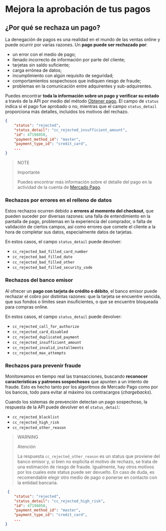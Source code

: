 # Mejora la aprobación de tus pagos

## ¿Por qué se rechaza un pago?

La denegación de pagos es una realidad en el mundo de las ventas online y puede ocurrir por varias razones. Un **pago puede ser rechazado por**:
 * un error con el medio de pago;
 * llenado incorrecto de información por parte del cliente;
 * tarjetas sin saldo suficiente;
 * carga errónea de datos;
 * incumplimiento con algún requisito de seguridad;
 * comportamientos sospechosos que indiquen riesgo de fraude;
 * problemas en la comunicación entre adquirentes y sub-adquirentes.

Puedes encontrar **toda la información sobre un pago y verificar su estado** a través de la API por medio del método [Obtener pago](/developers/es/reference/payments/_payments_id/get). El campo de `status` indica si el pago fue aprobado o no, mientras que el campo `status_detail` proporciona más detalles, incluidos los motivos del rechazo.

```json
{
    "status": "rejected",
    "status_detail": "cc_rejected_insufficient_amount",
    "id": 47198050,
    "payment_method_id": "master",
    "payment_type_id": "credit_card",
    ...
}
```

> NOTE
>
> Importante
>
> Puedes encontrar más información sobre el detalle del pago en la actividad de la cuenta de [Mercado Pago](https://www.mercadopago[FAKER][URL][DOMAIN]/activities).


### Rechazos por errores en el relleno de datos

Estos rechazos ocurren debido a **errores al momento del checkout**, que pueden suceder por diversas razones: una falla de entendimiento en la pantalla de pago, problemas en la experiencia del comprador, o falta de validación de ciertos campos, así como errores que comete el cliente a la hora de completar sus datos, especialmente datos de tarjetas. 

En estos casos, el campo `status_detail` puede devolver: 
 * `cc_rejected_bad_filled_card_number`
 * `cc_rejected_bad_filled_date` 
 * `cc_rejected_bad_filled_other`
 * `cc_rejected_bad_filled_security_code`


### Rechazos del banco emisor

Al ofrecer un **pago con tarjeta de crédito o débito**, el banco emisor puede rechazar el cobro por distintas razones: que la tarjeta se encuentre vencida, que sus fondos o límites sean insuficientes, o que se encuentre bloqueada para compras online.

En estos casos, el campo `status_detail` puede devolver: 
 * `cc_rejected_call_for_authorize`
 * `cc_rejected_card_disabled`
 * `cc_rejected_duplicated_payment`
 * `cc_rejected_insufficient_amount`
 * `cc_rejected_invalid_installments`
 * `cc_rejected_max_attempts`


### Rechazos para prevenir fraude

Monitoreamos en tiempo real las transacciones, buscando **reconocer características y patrones sospechosos** que apunten a un intento de fraude. Esto es hecho tanto por los algoritmos de Mercado Pago como por los bancos, todo para evitar al máximo los contracargos (*chargebacks*). 

Cuando los sistemas de prevención detectan un pago sospechoso, la respuesta de la API puede devolver en el `status_detail`: 
 * `cc_rejected_blacklist` 
 * `cc_rejected_high_risk`
 * `cc_rejected_other_reason`


> WARNING
> 
> Atención
>
> La respuesta `cc_rejected_other_reason` es un status que proviene del banco emisor y, si bien no explicita el motivo de rechazo, se trata de una estimación de riesgo de fraude. Igualmente, hay otros motivos por los cuales este status puede ser devuelto. En caso de duda, es recomendable elegir otro medio de pago o ponerse en contacto con la entidad bancaria.

```json
 {
    "status": "rejected",
    "status_detail": "cc_rejected_high_risk",
    "id": 47198050,
    "payment_method_id": "master",
    "payment_type_id": "credit_card",
    ...
}
```

